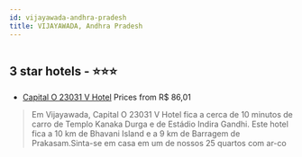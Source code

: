 ```yaml
---
id: vijayawada-andhra-pradesh
title: VIJAYAWADA, Andhra Pradesh
---
```


<center><img src="https://i.travelapi.com/hotels/41000000/40160000/40151700/40151615/9e0cd73a_z.jpg" alt="" /></center>


##  3 star hotels - ⭐️⭐️⭐️

-    [Capital O 23031 V Hotel](https://www.hurb.com/br/aud/https://www.hurb.com/br/hotels/vijayawada/capital-o-23031-v-hotel-HT-PJLX?cmp=18055) Prices from R$ 86,01
   > Em Vijayawada, Capital O 23031 V Hotel fica a cerca de 10 minutos de carro de Templo Kanaka Durga e de Estádio Indira Gandhi.  Este hotel fica a 10 km de Bhavani Island e a 9 km de Barragem de Prakasam.Sinta-se em casa em um de nossos 25 quartos com ar-co
